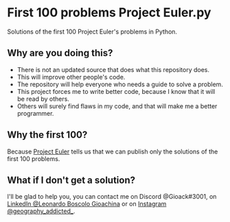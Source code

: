 # First 100 problems Project Euler.py
Solutions of the first 100 Project Euler's problems in Python.
## Why are you doing this?
- There is not an updated source that does what this repository does.
- This will improve other people's code.
- The repository will help everyone who needs a guide to solve a problem.
- This project forces me to write better code, because I know that it will be read by others.
- Others will surely find flaws in my code, and that will make me a better programmer.  
## Why the first 100?
Because [Project Euler](https://projecteuler.net/about) tells us that we can publish only the solutions of the first 100 problems.
## What if I don't get a solution?
I'll be glad to help you, you can contact me on Discord @Gioack#3001, on [LinkedIn @Leonardo Boscolo Gioachina](https://www.linkedin.com/feed/?trk=organization_guest_nav-header-logo) or on [Instagram @geography_addicted_](https://z-p3.www.instagram.com/geography_addicted_/).   
